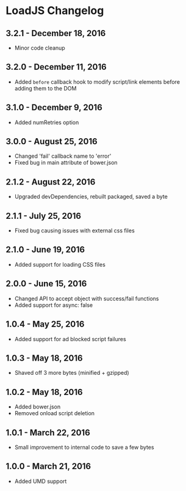 # LoadJS Changelog

## 3.2.1 - December 18, 2016

* Minor code cleanup

## 3.2.0 - December 11, 2016

* Added `before` callback hook to modify script/link elements before adding
  them to the DOM

## 3.1.0 - December 9, 2016

* Added numRetries option

## 3.0.0 - August 25, 2016

* Changed 'fail' callback name to 'error'
* Fixed bug in main attribute of bower.json

## 2.1.2 - August 22, 2016

* Upgraded devDependencies, rebuilt packaged, saved a byte

## 2.1.1 - July 25, 2016

* Fixed bug causing issues with external css files

## 2.1.0 - June 19, 2016

* Added support for loading CSS files

## 2.0.0 - June 15, 2016

* Changed API to accept object with success/fail functions
* Added support for async: false

## 1.0.4 - May 25, 2016

* Added support for ad blocked script failures

## 1.0.3 - May 18, 2016

* Shaved off 3 more bytes (minified + gzipped)

## 1.0.2 - May 18, 2016

* Added bower.json
* Removed onload script deletion

## 1.0.1 - March 22, 2016

* Small improvement to internal code to save a few bytes

## 1.0.0 - March 21, 2016

* Added UMD support
